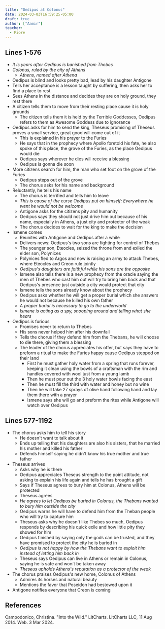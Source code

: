 ```yaml
---
title: "Oedipus at Colonus"
date: 2024-03-03T16:59:25-05:00
draft: true
author: ["Aamir"]
teacher:
  - Fiore
---
```


## Lines 1-576

- _It is years after Oedipus is banished from Thebes_
- _Colonus, ruled by the city of Athens_
  - _Athens, named after Athena_
- Oedipus is blind and looks pretty bad, lead by his daughter Antigone
- Tells her acceptance is a lesson taught by suffering, then asks her to find a place to rest
- Sees Athens in the distance and decides they are on holy ground, they rest there
- A citizen tells them to move from their resting place cause it is holy grounds
  - The citizen tells them it is held by the Terrible Goddesses, Oedipus refers to them as Awesome Goddess due to ignorance
- Oedipus asks for him to send the king, Theseus promising of Theseus proves a small service, great good will come out of it
  - This is explained in his prayer to the Furies
  - He says that in the prophecy where Apollo foretold his fate, he also spoke of this place, the grove of the Furies, as the place Oedipus would die
  - Oedipus says wherever he dies will receive a blessing
  - Oedipus is gonna die soon
- More citizens search for him, the man who set foot on the grove of the Furies
  - Oedipus steps out of the grove
  - The chorus asks for his name and background
- Reluctantly, he tells his name
  - The chorus is terrified and tells him to leave
  - _This is cause of the curse Oedipus put on himself: Everywhere he went he would not be welcome_
  - Antigone asks for the citizens pity and humanity
  - Oedipus says they should not just drive him out because of his name, especially in Athens, a just city and protector of the weak
  - The chorus decides to wait for the king to make the decision
- Ismene comes
  - Reunites with Antigone and Oedipus after a while
  - Delivers news: Oedipus's two sons are fighting for control of Thebes
  - The younger son, Eteocles, seized the throne from and exiled the elder son, Polynices
  - Polynices fled to Argos and now is raising an army to attack Thebes, where Eteocles and Creon rule jointly
  - _Oedipus's daughters are faithful while his sons are the opposite_
  - Ismene also tells there is a new prophecy from the oracle saying the men of Thebes who cast him out will try to bring him back and that Oedipus's presence just outside a city would protect that city
  - Ismene tells the sons already know about the prophecy
  - Oedipus asks whether he will get a proper burial which she answers he would not because he killed his own father
  - _A proper burial is necessary to go to the underworld_
  - _Ismene is acting as a spy, snooping around and telling what she hears_
- Oedipus is furious
  - Promises never to return to Thebes
  - His sons never helped him after his downfall
  - Tells the chorus if they defend him from the Thebans, he will choose to die there, giving them a blessing
  - The leader of the chorus appreciates his offer, but says they have to preform a ritual to make the Furies happy cause Oedipus stepped on their land
    - First he must gather holy water from a spring that runs forever, keeping it clean using the bowls of a craftsman with the rim and handles covered with wool just from a young lamb
    - Then he must pour out the 3 holy water bowls facing the east
    - Then he must fill the third with water and honey but no wine
    - Then he will take 27 sprays of olive hand following hand and lay them there with a prayer
    - Ismene says she will go and preform the rites while Antigone will watch over Oedipus

## Lines 577-1192

- The chorus asks him to tell his story
  - He doesn't want to talk about it
  - Ends up telling that his daughters are also his sisters, that he married his mother and killed his father
  - Defends himself saying he didn't know his true mother and true father
- Theseus arrives
  - Asks why he is there
  - Oedipus appreciates Theseus strength to the point attitude, not asking to explain his life again and tells he has brought a gift
  - Says if Theseus agrees to bury him at Colonus, Athens will be protected
  - Theseus agrees
  - _He agrees to let Oedipus be buried in Colonus, the Thebans wanted to bury him outside the city_
  - Oedipus warns he will have to defend him from the Theban people who will try to capture him
  - Theseus asks why he doesn't like Thebes so much, Oedipus responds by describing his quick exile and how little pity they showed for him
  - Oedipus finished by saying only the gods can be trusted, and they have promised to protect the city he is buried in
  - _Oedipus is not happy by how the Thebans want to exploit him instead of letting him back in_
  - Theseus says Oedipus can live in Athens or remain in Colonus, saying he is safe and won't be taken away
  - _Theseus upholds Athens's reputation as a protector of the weak_
- The chorus praises Oedipus's new home, Colonus of Athens
  - Admires its horses and natural beauty
  - Mentions the favor that Poseidon had bestowed upon it
- Antigone notifies everyone that Creon is coming

## References

Campodonico, Christina. "Into the Wild." LitCharts. LitCharts LLC, 11 Aug 2014. Web. 3 Mar 2024.
